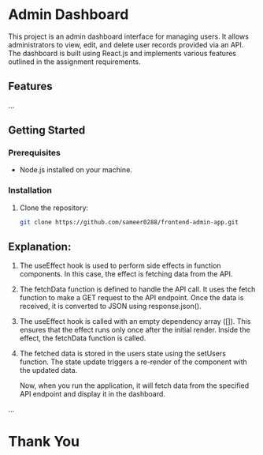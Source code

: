 # Admin Dashboard

This project is an admin dashboard interface for managing users. It allows administrators to view, edit, and delete user records provided via an API. The dashboard is built using React.js and implements various features outlined in the assignment requirements.

## Features

...

## Getting Started

### Prerequisites

- Node.js installed on your machine.

### Installation

1. Clone the repository:

   ```bash
   git clone https://github.com/sameer0288/frontend-admin-app.git


## Explanation:
1. The useEffect hook is used to perform side effects in function components. In this case, the effect is fetching data from the API.

2. The fetchData function is defined to handle the API call. It uses the fetch function to make a GET request to the API endpoint. Once the data is received, it is converted to JSON using response.json().

3. The useEffect hook is called with an empty dependency array ([]). This ensures that the effect runs only once after the initial render. Inside the effect, the fetchData function is called.

4. The fetched data is stored in the users state using the setUsers function. The state update triggers a re-render of the component with the updated data.

   Now, when you run the application, it will fetch data from the specified API endpoint and display it in the dashboard.

...

# Thank You
